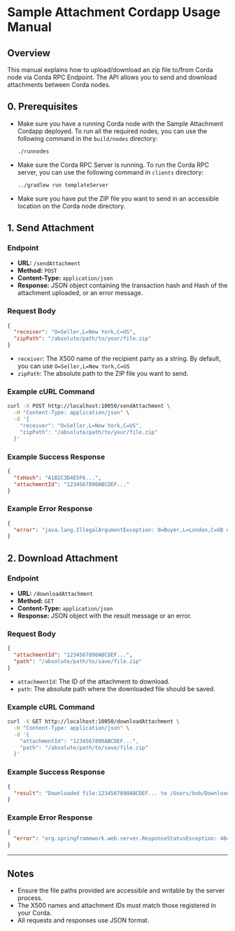 # Sample Attachment Cordapp Usage Manual

## Overview

This manual explains how to upload/download an zip file to/from Corda node via Corda RPC Endpoint. 
The API allows you to send and download attachments between Corda nodes.

## 0. Prerequisites
- Make sure you have a running Corda node with the Sample Attachment Cordapp deployed. To run all the required nodes, you can use the following command in the `build/nodes` directory:
  ```bash
  ./runnodes
  ```
- Make sure the Corda RPC Server is running. To run the Corda RPC server, you can use the following command in `clients` directory:
  ```bash
  ../gradlew run templateServer
  ```
- Make sure you have put the ZIP file you want to send in an accessible location on the Corda node directory.

## 1. Send Attachment

### Endpoint

- **URL:** `/sendAttachment`
- **Method:** `POST`
- **Content-Type:** `application/json`
- **Response:** JSON object containing the transaction hash and Hash of the attachment uploaded, or an error message.

### Request Body

```json
{
  "receiver": "O=Seller,L=New York,C=US",
  "zipPath": "/absolute/path/to/your/file.zip"
}
```

- `receiver`: The X500 name of the recipient party as a string. By default,  you can use `O=Seller,L=New York,C=US`
- `zipPath`: The absolute path to the ZIP file you want to send.

### Example cURL Command

```bash
curl -X POST http://localhost:10050/sendAttachment \
  -H "Content-Type: application/json" \
  -d '{
    "receiver": "O=Seller,L=New York,C=US",
    "zipPath": "/absolute/path/to/your/file.zip"
  }'
```

### Example Success Response

```json
{
  "txHash": "A1B2C3D4E5F6...",
  "attachmentId": "1234567890ABCDEF..."
}
```

### Example Error Response

```json
{
  "error": "java.lang.IllegalArgumentException: O=Buyer,L=London,C=GB not found in network map."
}
```

## 2. Download Attachment

### Endpoint

- **URL:** `/downloadAttachment`
- **Method:** `GET`
- **Content-Type:** `application/json`
- **Response:** JSON object with the result message or an error.

### Request Body

```json
{
  "attachmentId": "1234567890ABCDEF...",
  "path": "/absolute/path/to/save/file.zip"
}
```

- `attachmentId`: The ID of the attachment to download.
- `path`: The absolute path where the downloaded file should be saved.

### Example cURL Command

```bash
curl -X GET http://localhost:10050/downloadAttachment \
  -H "Content-Type: application/json" \
  -d '{
    "attachmentId": "1234567890ABCDEF...",
    "path": "/absolute/path/to/save/file.zip"
  }'
```

### Example Success Response

```json
{
  "result": "Downloaded file:1234567890ABCDEF... to /Users/bob/Downloads/received.zip"
}
```

### Example Error Response

```json
{
  "error": "org.springframework.web.server.ResponseStatusException: 404 NOT_FOUND \"Requested file: 1234567890ABCDEF... is not found.\""
}
```

---

## Notes

- Ensure the file paths provided are accessible and writable by the server process.
- The X500 names and attachment IDs must match those registered in your Corda.
- All requests and responses use JSON format.
